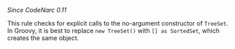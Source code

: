 
*Since CodeNarc 0.11*

This rule checks for explicit calls to the no-argument constructor of `TreeSet`. In Groovy, it is best to replace
`new TreeSet()` with `[] as SortedSet`, which creates the same object.

